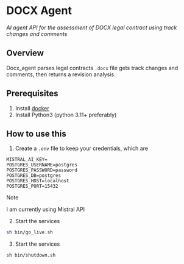 # DOCX Agent
*AI agent API for the assessment of DOCX legal contract using track changes and comments*


## Overview
Docx_agent parses legal contracts `.docx` file gets track changes and comments, then returns a revision analysis

## Prerequisites
1. Install [docker](https://docs.docker.com/get-started/get-docker/)
2. Install Python3 (python 3.11+ preferably)

## How to use this
1. Create a `.env` file to keep your credentials, which are
```env
MISTRAL_AI_KEY=
POSTGRES_USERNAME=postgres
POSTGRES_PASSWORD=password
POSTGRES_DB=postgres
POSTGRES_HOST=localhost
POSTGRES_PORT=15432
```
> [!Note]
> I am currently using Mistral API
2. Start the services
```sh
sh bin/go_live.sh
```
3. Start the services
```sh
sh bin/shutdown.sh
```


